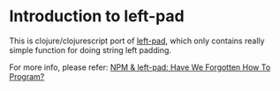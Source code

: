 # Introduction to left-pad

This is clojure/clojurescript port of [left-pad](https://github.com/azer/left-pad), which only contains really simple function for doing string left padding.


For more info, please refer: [NPM & left-pad: Have We Forgotten How To Program?](http://www.haneycodes.net/npm-left-pad-have-we-forgotten-how-to-program/)
